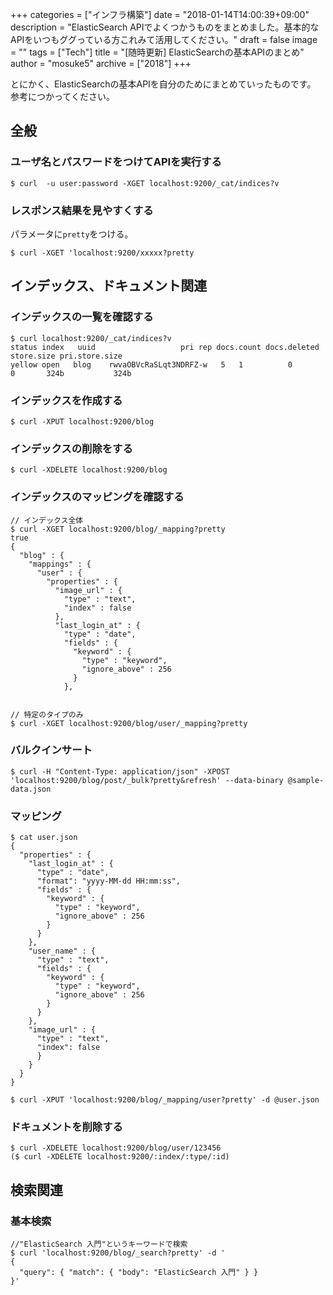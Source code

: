+++
categories = ["インフラ構築"]
date = "2018-01-14T14:00:39+09:00"
description = "ElasticSearch APIでよくつかうものをまとめました。基本的なAPIをいつもググっている方これみて活用してください。"
draft = false
image = ""
tags = ["Tech"]
title = "[随時更新] ElasticSearchの基本APIのまとめ"
author = "mosuke5"
archive = ["2018"]
+++

とにかく、ElasticSearchの基本APIを自分のためにまとめていったものです。  
参考につかってください。
<!--more-->

## 全般
### ユーザ名とパスワードをつけてAPIを実行する
```
$ curl  -u user:password -XGET localhost:9200/_cat/indices?v
```

### レスポンス結果を見やすくする
パラメータに`pretty`をつける。

```
$ curl -XGET 'localhost:9200/xxxxx?pretty
```

## インデックス、ドキュメント関連
### インデックスの一覧を確認する
```
$ curl localhost:9200/_cat/indices?v
status index   uuid                   pri rep docs.count docs.deleted store.size pri.store.size
yellow open   blog    rwvaOBVcRaSLqt3NDRFZ-w   5   1          0            0       324b           324b
```

### インデックスを作成する
```
$ curl -XPUT localhost:9200/blog
```

### インデックスの削除をする
```
$ curl -XDELETE localhost:9200/blog
```

### インデックスのマッピングを確認する
```
// インデックス全体
$ curl -XGET localhost:9200/blog/_mapping?pretty
true
{
  "blog" : {
    "mappings" : {
      "user" : {
        "properties" : {
          "image_url" : {
            "type" : "text",
            "index" : false
          },
          "last_login_at" : {
            "type" : "date",
            "fields" : {
              "keyword" : {
                "type" : "keyword",
                "ignore_above" : 256
              }
            },


// 特定のタイプのみ
$ curl -XGET localhost:9200/blog/user/_mapping?pretty
```

### バルクインサート
```
$ curl -H "Content-Type: application/json" -XPOST 'localhost:9200/blog/post/_bulk?pretty&refresh' --data-binary @sample-data.json
```

### マッピング
```
$ cat user.json
{
  "properties" : {
    "last_login_at" : {
      "type" : "date",
      "format": "yyyy-MM-dd HH:mm:ss",
      "fields" : {
        "keyword" : {
          "type" : "keyword",
          "ignore_above" : 256
        }
      }
    },
    "user_name" : {
      "type" : "text",
      "fields" : {
        "keyword" : {
          "type" : "keyword",
          "ignore_above" : 256
        }
      }
    },
    "image_url" : {
      "type" : "text",
      "index": false
      }
    }
  }
}

$ curl -XPUT 'localhost:9200/blog/_mapping/user?pretty' -d @user.json
```

### ドキュメントを削除する
```
$ curl -XDELETE localhost:9200/blog/user/123456
($ curl -XDELETE localhost:9200/:index/:type/:id)
```

## 検索関連
### 基本検索
```
//"ElasticSearch 入門"というキーワードで検索
$ curl 'localhost:9200/blog/_search?pretty' -d '
{
  "query": { "match": { "body": "ElasticSearch 入門" } }
}'
```